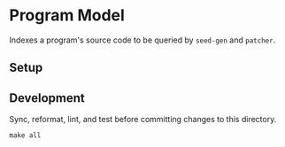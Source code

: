 # Program Model

Indexes a program's source code to be queried by `seed-gen` and `patcher`.

## Setup


## Development

Sync, reformat, lint, and test before committing changes to this directory.

```shell
make all
```
